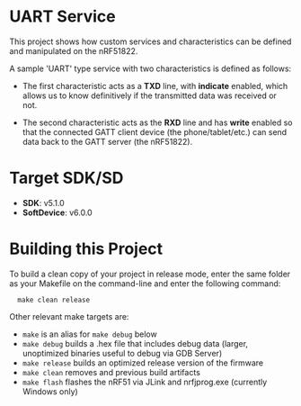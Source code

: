 UART Service
============

This project shows how custom services and characteristics can be defined and manipulated on the nRF51822.

A sample 'UART' type service with two characteristics is defined as follows:

- The first characteristic acts as a **TXD** line, with **indicate** enabled, which allows us to know definitively if the transmitted data was received or not.

- The second characteristic acts as the **RXD** line and has **write** enabled so that the connected GATT client device (the phone/tablet/etc.) can send data back to the GATT server (the nRF51822).

Target SDK/SD
=============

- **SDK**: v5.1.0
- **SoftDevice**: v6.0.0

Building this Project
=====================

To build a clean copy of your project in release mode, enter the same folder as your Makefile on the command-line and enter the following command:

```
  make clean release
```

Other relevant make targets are:

- `make` is an alias for `make debug` below
- `make debug` builds a .hex file that includes debug data (larger, unoptimized binaries useful to debug via GDB Server)
- `make release` builds an optimized release version of the firmware
- `make clean` removes and previous build artifacts
- `make flash` flashes the nRF51 via JLink and nrfjprog.exe (currently Windows only)

